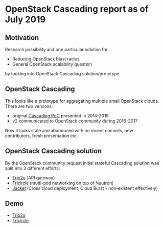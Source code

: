 # OpenStack Cascading report as of July 2019


## Motivation
Research possibility and one particular solution for 
* Reducing OpenStack blast radius
* General OpenStack scalability question

by looking into OpenStack Cascading solution/prototype.

## OpenStack Cascading

This looks like a prototype for aggregating multiple small OpenStack clouds.
There are two versions:
* original [Cascading PoC](https://wiki.openstack.org/wiki/OpenStack_cascading_solution) presented in 2014-2015
* v2 communicated to OpenStack community during 2016-2017

Now it looks stale and abandoned with no recent commits, new contributors, fresh presentation etc.

## OpenStack Cascading solution

By the OpenStack community request initial stateful Cascading solution was split into 3 different efforts:
* [Trio2o](https://opendev.org/x/trio2o) (API gateway)
* [Tricircle](https://opendev.org/openstack/tricircle) (multi-pod networking on top of Neutron)
* [Jacket](https://opendev.org/x/jacket) (Cross cloud deployment, Cloud Burst - non-existent effectively)


## Demo
* [Trio2o](trio2o.md)
* [Tricircle](tricircle.md)
